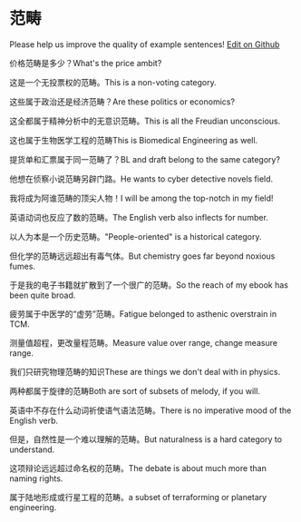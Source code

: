 # 范畴

Please help us improve the quality of example sentences! [Edit on Github](https://github.com/jiyushe/jiyu-example-sentence-source/blob/main/chinese/fanchou.md)

<p><span class="chinese">价格范畴是多少？</span><span class="english">What's the price ambit?</span></p>

<p><span class="chinese">这是一个无投票权的范畴。</span><span class="english">This is a non-voting category.</span></p>

<p><span class="chinese">这些属于政治还是经济范畴？</span><span class="english">Are these politics or economics?</span></p>

<p><span class="chinese">这全都属于精神分析中的无意识范畴。</span><span class="english">This is all the Freudian unconscious.</span></p>

<p><span class="chinese">这也属于生物医学工程的范畴</span><span class="english">This is Biomedical Engineering as well.</span></p>

<p><span class="chinese">提货单和汇票属于同一范畴了？</span><span class="english">BL and draft belong to the same category?</span></p>

<p><span class="chinese">他想在侦察小说范畴另辟门路。</span><span class="english">He wants to cyber detective novels field.</span></p>

<p><span class="chinese">我将成为阿谁范畴的顶尖人物！</span><span class="english">I will be among the top-notch in my field!</span></p>

<p><span class="chinese">英语动词也反应了数的范畴。</span><span class="english">The English verb also inflects for number.</span></p>

<p><span class="chinese">以人为本是一个历史范畴。</span><span class="english">"People-oriented" is a historical category.</span></p>

<p><span class="chinese">但化学的范畴远远超出有毒气体。</span><span class="english">But chemistry goes far beyond noxious fumes.</span></p>

<p><span class="chinese">于是我的电子书籍就扩散到了一个很广的范畴。</span><span class="english">So the reach of my ebook has been quite broad.</span></p>

<p><span class="chinese">疲劳属于中医学的“虚劳”范畴。</span><span class="english">Fatigue belonged to asthenic overstrain in TCM.</span></p>

<p><span class="chinese">测量值超程，更改量程范畴。</span><span class="english">Measure value over range, change measure range.</span></p>

<p><span class="chinese">我们只研究物理范畴的知识</span><span class="english">These are things we don't deal with in physics.</span></p>

<p><span class="chinese">两种都属于旋律的范畴</span><span class="english">Both are sort of subsets of melody, if you will.</span></p>

<p><span class="chinese">英语中不存在什么动词祈使语气语法范畴。</span><span class="english">There is no imperative mood of the English verb.</span></p>

<p><span class="chinese">但是，自然性是一个难以理解的范畴。</span><span class="english">But naturalness is a hard category to understand.</span></p>

<p><span class="chinese">这项辩论远远超过命名权的范畴。</span><span class="english">The debate is about much more than naming rights.</span></p>

<p><span class="chinese">属于陆地形成或行星工程的范畴。</span><span class="english">a subset of terraforming or planetary engineering.</span></p>

